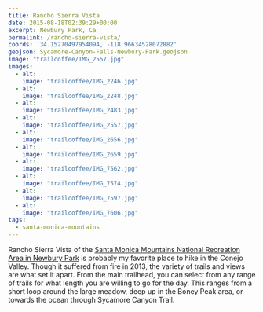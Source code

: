 ```yaml
---
title: Rancho Sierra Vista
date: 2015-08-18T02:39:29+00:00
excerpt: Newbury Park, Ca
permalink: /rancho-sierra-vista/
coords: '34.15270497954094, -118.96634528072882'
geojson: Sycamore-Canyon-Falls-Newbury-Park.geojson
image: "trailcoffee/IMG_2557.jpg"
images:
  - alt: 
    image: "trailcoffee/IMG_2246.jpg"
  - alt: 
    image: "trailcoffee/IMG_2248.jpg"
  - alt: 
    image: "trailcoffee/IMG_2483.jpg"
  - alt: 
    image: "trailcoffee/IMG_2557.jpg"
  - alt: 
    image: "trailcoffee/IMG_2656.jpg"
  - alt: 
    image: "trailcoffee/IMG_2659.jpg"
  - alt: 
    image: "trailcoffee/IMG_7562.jpg"
  - alt: 
    image: "trailcoffee/IMG_7574.jpg"
  - alt: 
    image: "trailcoffee/IMG_7597.jpg"
  - alt: 
    image: "trailcoffee/IMG_7606.jpg"
tags:
  - santa-monica-mountains
---
```

Rancho Sierra Vista of the <a href="http://www.nps.gov/samo/planyourvisit/Rancho-Sierra-Vista.htm">Santa Monica Mountains National Recreation Area in Newbury Park</a> is probably my favorite place to hike in the Conejo Valley. Though it suffered from fire in 2013, the variety of trails and views are what set it apart. From the main trailhead, you can select from any range of trails for what length you are willing to go for the day. This ranges from a short loop around the large meadow, deep up in the Boney Peak area, or towards the ocean through Sycamore Canyon Trail.



